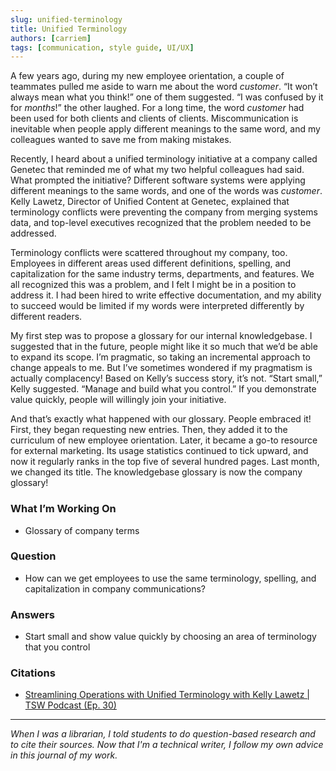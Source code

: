 ```yaml
---
slug: unified-terminology
title: Unified Terminology
authors: [carriem]
tags: [communication, style guide, UI/UX]
---
```

A few years ago, during my new employee orientation, a couple of teammates pulled me aside to warn me about the word *customer*. “It won’t always mean what you think!” one of them suggested. “I was confused by it for *months*!” the other laughed. For a long time, the word *customer* had been used for both clients and clients of clients. Miscommunication is inevitable when people apply different meanings to the same word, and my colleagues wanted to save me from making mistakes.

Recently, I heard about a unified terminology initiative at a company called Genetec that reminded me of what my two helpful colleagues had said. What prompted the initiative? Different software systems were applying different meanings to the same words, and one of the words was *customer*. Kelly Lawetz, Director of Unified Content at Genetec, explained that terminology conflicts were preventing the company from merging systems data, and top-level executives recognized that the problem needed to be addressed.

Terminology conflicts were scattered throughout my company, too. Employees in different areas used different definitions, spelling, and capitalization for the same industry terms, departments, and features. We all recognized this was a problem, and I felt I might be in a position to address it. I had been hired to write effective documentation, and my ability to succeed would be limited if my words were interpreted differently by different readers.

My first step was to propose a glossary for our internal knowledgebase. I suggested that in the future, people might like it so much that we’d be able to expand its scope. I’m pragmatic, so taking an incremental approach to change appeals to me. But I’ve sometimes wondered if my pragmatism is actually complacency! Based on Kelly’s success story, it’s not. “Start small,” Kelly suggested. “Manage and build what you control.” If you demonstrate value quickly, people will willingly join your initiative.

And that’s exactly what happened with our glossary. People embraced it! First, they began requesting new entries. Then, they added it to the curriculum of new employee orientation. Later, it became a go-to resource for external marketing. Its usage statistics continued to tick upward, and now it regularly ranks in the top five of several hundred pages. Last month, we changed its title. The knowledgebase glossary is now the company glossary!

### What I’m Working On

* Glossary of company terms

### Question

* How can we get employees to use the same terminology, spelling, and capitalization in company communications?

### Answers

* Start small and show value quickly by choosing an area of terminology that you control

### Citations

* [Streamlining Operations with Unified Terminology with Kelly Lawetz | TSW Podcast (Ep. 30)](https://www.youtube.com/watch?v=7WPEoJyK3DM)

___

*When I was a librarian, I told students to do question-based research and to cite their sources. Now that I'm a technical writer, I follow my own advice in this journal of my work.*
